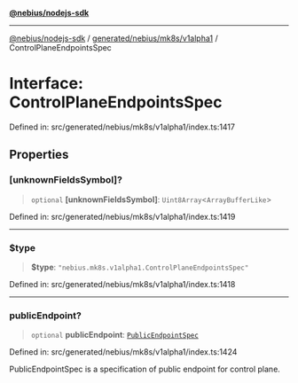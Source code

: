 [**@nebius/nodejs-sdk**](../../../../../README.md)

---

[@nebius/nodejs-sdk](../../../../../README.md) / [generated/nebius/mk8s/v1alpha1](../README.md) / ControlPlaneEndpointsSpec

# Interface: ControlPlaneEndpointsSpec

Defined in: src/generated/nebius/mk8s/v1alpha1/index.ts:1417

## Properties

### \[unknownFieldsSymbol\]?

> `optional` **\[unknownFieldsSymbol\]**: `Uint8Array`\<`ArrayBufferLike`\>

Defined in: src/generated/nebius/mk8s/v1alpha1/index.ts:1419

---

### $type

> **$type**: `"nebius.mk8s.v1alpha1.ControlPlaneEndpointsSpec"`

Defined in: src/generated/nebius/mk8s/v1alpha1/index.ts:1418

---

### publicEndpoint?

> `optional` **publicEndpoint**: [`PublicEndpointSpec`](PublicEndpointSpec.md)

Defined in: src/generated/nebius/mk8s/v1alpha1/index.ts:1424

PublicEndpointSpec is a specification of public endpoint for control plane.
